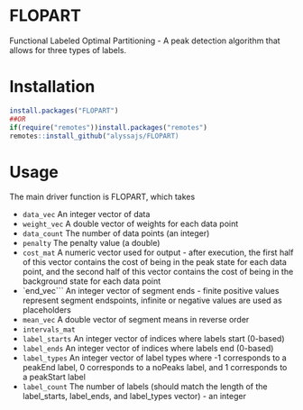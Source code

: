 # FLOPART 
Functional Labeled Optimal Partitioning - A peak detection algorithm that allows for three types of labels.

# Installation

```r
install.packages("FLOPART")
##OR
if(require("remotes"))install.packages("remotes")
remotes::install_github("alyssajs/FLOPART)
```

# Usage
The main driver function is FLOPART, which takes    
* `data_vec` An integer vector of data   
* `weight_vec` A double vector of weights for each data point  
* `data_count` The number of data points (an integer)
* `penalty` The penalty value (a double)
* `cost_mat` A numeric vector used for output - after execution, the first half of this vector contains the cost of being in the peak state for each data point, and the second half of this 
vector contains the cost of being in the background state for each data point  
* `end_vec``` An integer vector of segment ends - finite positive values represent segment endspoints, infinite or negative values are used as placeholders  
* `mean_vec` A double vector of segment means in reverse order  
* `intervals_mat`  
* `label_starts` An integer vector of indices where labels start (0-based)  
* `label_ends` An integer vector of indices where labels end (0-based)  
* `label_types` An integer vector of label types where -1 corresponds to a peakEnd label, 0 corresponds to a noPeaks label, and 1 corresponds to a peakStart label  
* `label_count` The number of labels (should match the length of the label_starts, label_ends, and label_types vector) - an integer

     